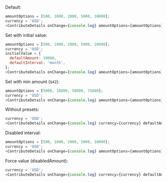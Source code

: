 Default:

```js
amountOptions = [500, 1000, 2000, 5000, 10000];
currency = 'USD';
<ContributeDetails onChange={console.log} amountOptions={amountOptions} currency={currency} />;
```

Set with initial value:

```js
amountOptions = [500, 1000, 2000, 5000, 10000];
currency = 'USD';
initialValue = {
  defaultAmount: 10000,
  defaultInterval: 'month',
};
<ContributeDetails onChange={console.log} amountOptions={amountOptions} currency={currency} {...initialValue} />;
```

Set with min amount (`$42`):

```js
amountOptions = [5000, 10000, 50000, 75000];
currency = 'USD';
<ContributeDetails onChange={console.log} amountOptions={amountOptions} currency={currency} minAmount={4200} />;
```

Without presets:

```js
currency = 'USD';
<ContributeDetails onChange={console.log} currency={currency} defaultAmount={500} />;
```

Disabled interval:

```js
amountOptions = [500, 1000, 2000, 5000, 10000];
currency = 'USD';
<ContributeDetails onChange={console.log} amountOptions={amountOptions} currency={currency} disabledInterval />;
```

Force value (disabledAmount):

```js
currency = 'USD';
<ContributeDetails onChange={console.log} currency={currency} defaultAmount={500} disabledInterval disabledAmount />;
```
